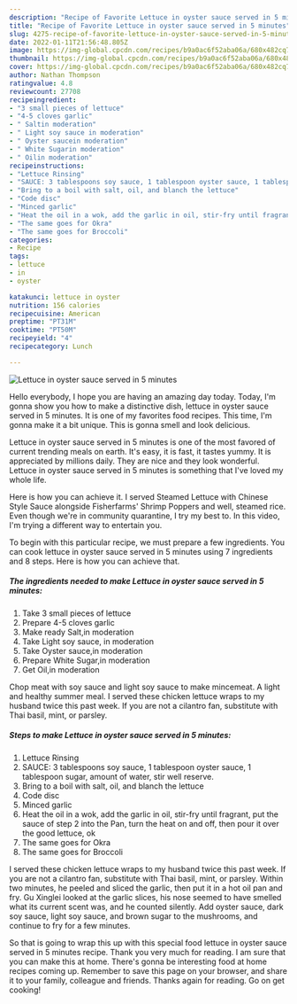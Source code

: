 ```yaml
---
description: "Recipe of Favorite Lettuce in oyster sauce served in 5 minutes"
title: "Recipe of Favorite Lettuce in oyster sauce served in 5 minutes"
slug: 4275-recipe-of-favorite-lettuce-in-oyster-sauce-served-in-5-minutes
date: 2022-01-11T21:56:48.805Z
image: https://img-global.cpcdn.com/recipes/b9a0ac6f52aba06a/680x482cq70/lettuce-in-oyster-sauce-served-in-5-minutes-recipe-main-photo.jpg
thumbnail: https://img-global.cpcdn.com/recipes/b9a0ac6f52aba06a/680x482cq70/lettuce-in-oyster-sauce-served-in-5-minutes-recipe-main-photo.jpg
cover: https://img-global.cpcdn.com/recipes/b9a0ac6f52aba06a/680x482cq70/lettuce-in-oyster-sauce-served-in-5-minutes-recipe-main-photo.jpg
author: Nathan Thompson
ratingvalue: 4.8
reviewcount: 27708
recipeingredient:
- "3 small pieces of lettuce"
- "4-5 cloves garlic"
- " Saltin moderation"
- " Light soy sauce in moderation"
- " Oyster saucein moderation"
- " White Sugarin moderation"
- " Oilin moderation"
recipeinstructions:
- "Lettuce Rinsing"
- "SAUCE: 3 tablespoons soy sauce, 1 tablespoon oyster sauce, 1 tablespoon sugar, amount of water, stir well reserve."
- "Bring to a boil with salt, oil, and blanch the lettuce"
- "Code disc"
- "Minced garlic"
- "Heat the oil in a wok, add the garlic in oil, stir-fry until fragrant, put the sauce of step 2 into the Pan, turn the heat on and off, then pour it over the good lettuce, ok"
- "The same goes for Okra"
- "The same goes for Broccoli"
categories:
- Recipe
tags:
- lettuce
- in
- oyster

katakunci: lettuce in oyster 
nutrition: 156 calories
recipecuisine: American
preptime: "PT31M"
cooktime: "PT50M"
recipeyield: "4"
recipecategory: Lunch

---
```



![Lettuce in oyster sauce served in 5 minutes](https://img-global.cpcdn.com/recipes/b9a0ac6f52aba06a/680x482cq70/lettuce-in-oyster-sauce-served-in-5-minutes-recipe-main-photo.jpg)

Hello everybody, I hope you are having an amazing day today. Today, I'm gonna show you how to make a distinctive dish, lettuce in oyster sauce served in 5 minutes. It is one of my favorites food recipes. This time, I'm gonna make it a bit unique. This is gonna smell and look delicious.

Lettuce in oyster sauce served in 5 minutes is one of the most favored of current trending meals on earth. It's easy, it is fast, it tastes yummy. It is appreciated by millions daily. They are nice and they look wonderful. Lettuce in oyster sauce served in 5 minutes is something that I've loved my whole life.

Here is how you can achieve it. I served Steamed Lettuce with Chinese Style Sauce alongside Fisherfarms&#39; Shrimp Poppers and well, steamed rice. Even though we&#39;re in community quarantine, I try my best to. In this video, I&#39;m trying a different way to entertain you.


To begin with this particular recipe, we must prepare a few ingredients. You can cook lettuce in oyster sauce served in 5 minutes using 7 ingredients and 8 steps. Here is how you can achieve that.

<!--inarticleads1-->

##### The ingredients needed to make Lettuce in oyster sauce served in 5 minutes:

1. Take 3 small pieces of lettuce
1. Prepare 4-5 cloves garlic
1. Make ready  Salt,in moderation
1. Take  Light soy sauce, in moderation
1. Take  Oyster sauce,in moderation
1. Prepare  White Sugar,in moderation
1. Get  Oil,in moderation


Chop meat with soy sauce and light soy sauce to make mincemeat. A light and healthy summer meal. I served these chicken lettuce wraps to my husband twice this past week. If you are not a cilantro fan, substitute with Thai basil, mint, or parsley. 

<!--inarticleads2-->

##### Steps to make Lettuce in oyster sauce served in 5 minutes:

1. Lettuce Rinsing
1. SAUCE: 3 tablespoons soy sauce, 1 tablespoon oyster sauce, 1 tablespoon sugar, amount of water, stir well reserve.
1. Bring to a boil with salt, oil, and blanch the lettuce
1. Code disc
1. Minced garlic
1. Heat the oil in a wok, add the garlic in oil, stir-fry until fragrant, put the sauce of step 2 into the Pan, turn the heat on and off, then pour it over the good lettuce, ok
1. The same goes for Okra
1. The same goes for Broccoli


I served these chicken lettuce wraps to my husband twice this past week. If you are not a cilantro fan, substitute with Thai basil, mint, or parsley. Within two minutes, he peeled and sliced the garlic, then put it in a hot oil pan and fry. Gu Xinglei looked at the garlic slices, his nose seemed to have smelled what its current scent was, and he counted silently. Add oyster sauce, dark soy sauce, light soy sauce, and brown sugar to the mushrooms, and continue to fry for a few minutes. 

So that is going to wrap this up with this special food lettuce in oyster sauce served in 5 minutes recipe. Thank you very much for reading. I am sure that you can make this at home. There's gonna be interesting food at home recipes coming up. Remember to save this page on your browser, and share it to your family, colleague and friends. Thanks again for reading. Go on get cooking!
